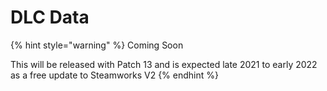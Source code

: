 # DLC Data

{% hint style="warning" %}
Coming Soon

This will be released with Patch 13 and is expected late 2021 to early 2022 as a free update to Steamworks V2
{% endhint %}
